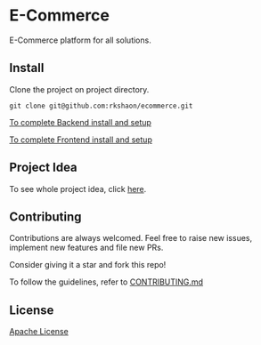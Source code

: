 # E-Commerce
E-Commerce platform for all solutions.

## Install
Clone the project on project directory.
```
git clone git@github.com:rkshaon/ecommerce.git
```
[To complete Backend install and setup](./backend/)

[To complete Frontend install and setup](./frontend/)

## Project Idea
To see whole project idea, click [here](./IDEA.md).

## Contributing
Contributions are always welcomed. Feel free to raise new issues, implement new features and file new PRs. 

Consider giving it a star and fork this repo!

To follow the guidelines, refer to [CONTRIBUTING.md](CONTRIBUTING.md)



## License
[Apache License](./LICENSE)
